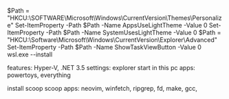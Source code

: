 $Path = "HKCU:\SOFTWARE\Microsoft\Windows\CurrentVersion\Themes\Personalize"
Set-ItemProperty -Path $Path -Name AppsUseLightTheme -Value 0
Set-ItemProperty -Path $Path -Name SystemUsesLightTheme -Value 0
$Path = "HKCU:\Software\Microsoft\Windows\CurrentVersion\Explorer\Advanced"
Set-ItemProperty -Path $Path -Name ShowTaskViewButton -Value 0
wsl.exe --install

features: Hyper-V, .NET 3.5
settings: explorer start in this pc
apps: powertoys, everything

install scoop
scoop apps: neovim, winfetch, ripgrep, fd, make, gcc,

